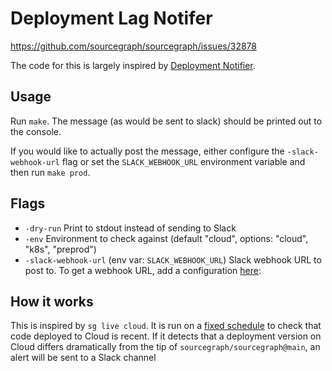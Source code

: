 # Deployment Lag Notifer
https://github.com/sourcegraph/sourcegraph/issues/32878

The code for this is largely inspired by [Deployment Notifier](../deployment-notifer/README.md).

## Usage
Run `make`. The message (as would be sent to slack) should be printed out to the console.

If you would like to actually post the message, either configure the `-slack-webhook-url` flag or set the `SLACK_WEBHOOK_URL` environment variable and then run `make prod`.

## Flags

* `-dry-run` Print to stdout instead of sending to Slack
* `-env` Environment to check against (default "cloud", options: "cloud", "k8s", "preprod")
* `-slack-webhook-url` (env var: `SLACK_WEBHOOK_URL`) Slack webhook URL to post to. To get a webhook URL, add a configuration [here](https://sourcegraph.slack.com/apps/A0F7XDUAZ-incoming-webhooks?tab=settings&next_id=0):

## How it works
This is inspired by `sg live cloud`. It is run on a [fixed schedule]() to check that code deployed to Cloud is recent. If it detects that a deployment version on Cloud differs dramatically from the tip of `sourcegraph/sourcegraph@main`, an alert will be sent to a Slack channel
